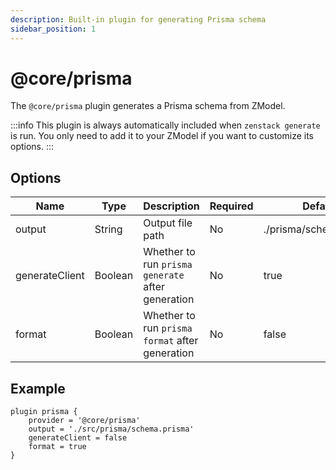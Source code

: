 ```yaml
---
description: Built-in plugin for generating Prisma schema
sidebar_position: 1
---
```


# @core/prisma

The `@core/prisma` plugin generates a Prisma schema from ZModel.

:::info
This plugin is always automatically included when `zenstack generate` is run. You only need to add it to your ZModel if you want to customize its options.
:::

## Options

| Name           | Type    | Description                                       | Required | Default                |
| -------------- | ------- | ------------------------------------------------- | -------- | ---------------------- |
| output         | String  | Output file path                                  | No       | ./prisma/schema.prisma |
| generateClient | Boolean | Whether to run `prisma generate` after generation | No       | true                   |
| format         | Boolean | Whether to run `prisma format` after generation   | No       | false                  |

## Example

```prisma title='/schema.zmodel'
plugin prisma {
    provider = '@core/prisma'
    output = './src/prisma/schema.prisma'
    generateClient = false
    format = true
}
```
